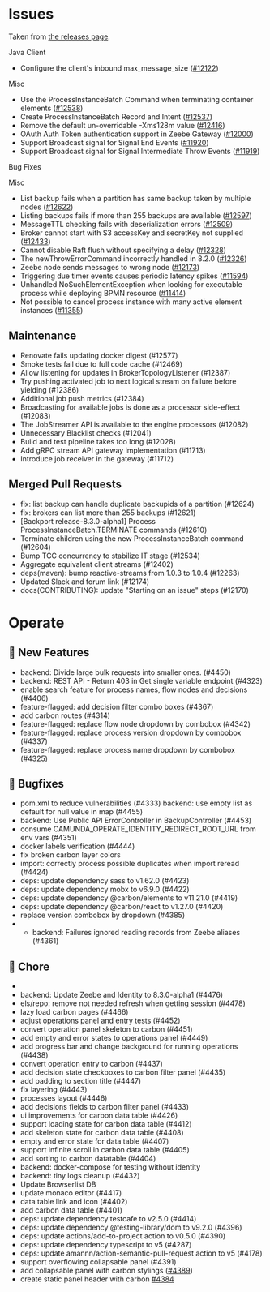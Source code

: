 # Issues

Taken from [the releases page](https://github.com/camunda/camunda-platform/releases).


Java Client

* Configure the client's inbound max_message_size ([#12122](https://github.com/camunda/zeebe/issues/12122))

Misc

* Use the ProcessInstanceBatch Command when terminating container elements ([#12538](https://github.com/camunda/zeebe/issues/12538))
* Create ProcessInstanceBatch Record and Intent ([#12537](https://github.com/camunda/zeebe/issues/12537))
* Remove the default un-overridable -Xms128m value ([#12416](https://github.com/camunda/zeebe/issues/12416))
* OAuth Auth Token authentication support in Zeebe Gateway ([#12000](https://github.com/camunda/zeebe/issues/12000))
* Support Broadcast signal for Signal End Events ([#11920](https://github.com/camunda/zeebe/issues/11920))
* Support Broadcast signal for Signal Intermediate Throw Events ([#11919](https://github.com/camunda/zeebe/issues/11919))

Bug Fixes

Misc

* List backup fails when a partition has same backup taken by multiple nodes ([#12622](https://github.com/camunda/zeebe/issues/12622))
* Listing backups fails if more than 255 backups are available ([#12597](https://github.com/camunda/zeebe/issues/12597))
* MessageTTL checking fails with deserialization errors ([#12509](https://github.com/camunda/zeebe/issues/12509))
* Broker cannot start with S3 accessKey and secretKey not supplied ([#12433](https://github.com/camunda/zeebe/issues/12433))
* Cannot disable Raft flush without specifying a delay ([#12328](https://github.com/camunda/zeebe/issues/12328))
* The newThrowErrorCommand incorrectly handled in 8.2.0 ([#12326](https://github.com/camunda/zeebe/issues/12326))
* Zeebe node sends messages to wrong node ([#12173](https://github.com/camunda/zeebe/issues/12173))
* Triggering due timer events causes periodic latency spikes ([#11594](https://github.com/camunda/zeebe/issues/11594))
* Unhandled NoSuchElementException when looking for executable process while deploying BPMN resource ([#11414](https://github.com/camunda/zeebe/issues/11414))
* Not possible to cancel process instance with many active element instances ([#11355](https://github.com/camunda/zeebe/issues/11355))

## Maintenance

* Renovate fails updating docker digest (#12577)
* Smoke tests fail due to full code cache (#12469)
* Allow listening for updates in BrokerTopologyListener (#12387)
* Try pushing activated job to next logical stream on failure before yielding (#12386)
* Additional job push metrics (#12384)
* Broadcasting for available jobs is done as a processor side-effect (#12083)
* The JobStreamer API is available to the engine processors (#12082)
* Unnecessary Blacklist checks (#12041)
* Build and test pipeline takes too long (#12028)
* Add gRPC stream API gateway implementation (#11713)
* Introduce job receiver in the gateway (#11712)

## Merged Pull Requests

* fix: list backup can handle duplicate backupids of a partition (#12624)
* fix: brokers can list more than 255 backups (#12621)
* [Backport release-8.3.0-alpha1] Process ProcessInstanceBatch.TERMINATE commands (#12610)
* Terminate children using the new ProcessInstanceBatch command (#12604)
* Bump TCC concurrency to stabilize IT stage (#12534)
* Aggregate equivalent client streams (#12402)
* deps(maven): bump reactive-streams from 1.0.3 to 1.0.4 (#12263)
* Updated Slack and forum link (#12174)
* docs(CONTRIBUTING): update "Starting on an issue" steps (#12170)

# Operate

## 🚀 New Features

* backend: Divide large bulk requests into smaller ones. (#4450)
* backend: REST API - Return 403 in Get single variable endpoint (#4323)
* enable search feature for process names, flow nodes and decisions (#4406)
* feature-flagged: add decision filter combo boxes (#4367)
* add carbon routes (#4314)
* feature-flagged: replace flow node dropdown by combobox (#4342)
* feature-flagged: replace process version dropdown by combobox (#4337)
* feature-flagged: replace process name dropdown by combobox (#4325)

## 💊 Bugfixes

* pom.xml to reduce vulnerabilities (#4333)
backend: use empty list as default for null value in map (#4455)
* backend: Use Public API ErrorController in BackupController (#4453)
* consume CAMUNDA_OPERATE_IDENTITY_REDIRECT_ROOT_URL from env vars (#4351)
* docker labels verification (#4444)
* fix broken carbon layer colors
* import: correctly process possible duplicates when import reread (#4424)
* deps: update dependency sass to v1.62.0 (#4423)
* deps: update dependency mobx to v6.9.0 (#4422)
* deps: update dependency @carbon/elements to v11.21.0 (#4419)
* deps: update dependency @carbon/react to v1.27.0 (#4420)
* replace version combobox by dropdown (#4385)
* * backend: Failures ignored reading records from Zeebe aliases (#4361)

## 🧹 Chore
* 
* backend: Update Zeebe and Identity to 8.3.0-alpha1 (#4476)
* els/repo: remove not needed refresh when getting session (#4478)
* lazy load carbon pages (#4466)
* adjust operations panel and entry tests (#4452)
* convert operation panel skeleton to carbon (#4451)
* add empty and error states to operations panel (#4449)
* add progress bar and change background for running operations (#4438)
* convert operation entry to carbon (#4437)
* add decision state checkboxes to carbon filter panel (#4435)
* add padding to section title (#4447)
* fix layering (#4443)
* processes layout (#4446)
* add decisions fields to carbon filter panel (#4433)
* ui improvements for carbon data table (#4426)
* support loading state for carbon data table (#4412)
* add skeleton state for carbon data table (#4408)
* empty and error state for data table (#4407)
* support infinite scroll in carbon data table (#4405)
* add sorting to carbon datatable (#4404)
* backend: docker-compose for testing without identity
* backend: tiny logs cleanup (#4432)
* Update Browserlist DB
* update monaco editor (#4417)
* data table link and icon (#4402)
* add carbon data table (#4401)
* deps: update dependency testcafe to v2.5.0 (#4414)
* deps: update dependency @testing-library/dom to v9.2.0 (#4396)
* deps: update actions/add-to-project action to v0.5.0 (#4390)
* deps: update dependency typescript to v5 (#4287)
* deps: update amannn/action-semantic-pull-request action to v5 (#4178)
* support overflowing collapsable panel (#4391)
* add collapsable panel with carbon stylings ([#4389](https://github.com/camunda/operate/issues/4389))
* create static panel header with carbon [#4384](https://github.com/camunda/operate/issues/4384)
